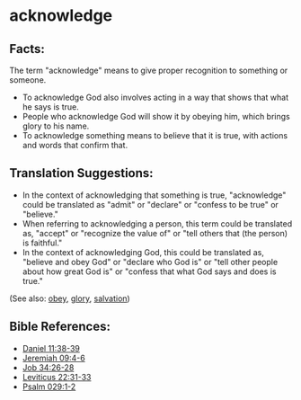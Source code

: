 # acknowledge #

## Facts: ##

The term "acknowledge" means to give proper recognition to something or someone.

* To acknowledge God also involves acting in a way that shows that what he says is true.
* People who acknowledge God will show it by obeying him, which brings glory to his name.
* To acknowledge something means to believe that it is true, with actions and words that confirm that. 

## Translation Suggestions: ##

* In the context of acknowledging that something is true, "acknowledge" could be translated as "admit" or "declare" or "confess to be true" or "believe."
* When referring to acknowledging a person, this term could be translated as, "accept" or "recognize the value of" or "tell others that (the person) is faithful."
* In the context of acknowledging God, this could be translated as, "believe and obey God" or "declare who God is" or "tell other people about how great God is" or "confess that what God says and does is true."

(See also: [obey](../other/obey.md), [glory](../kt/glory.md), [salvation](../kt/salvation.md))

## Bible References: ##

* [Daniel 11:38-39](https://door43.org/en/bible/notes/dan/11/38)
* [Jeremiah 09:4-6](https://door43.org/en/bible/notes/jer/09/04)
* [Job 34:26-28](https://door43.org/en/bible/notes/job/34/26)
* [Leviticus 22:31-33](https://door43.org/en/bible/notes/lev/22/31)
* [Psalm 029:1-2](https://door43.org/en/bible/notes/psa/029/001)

